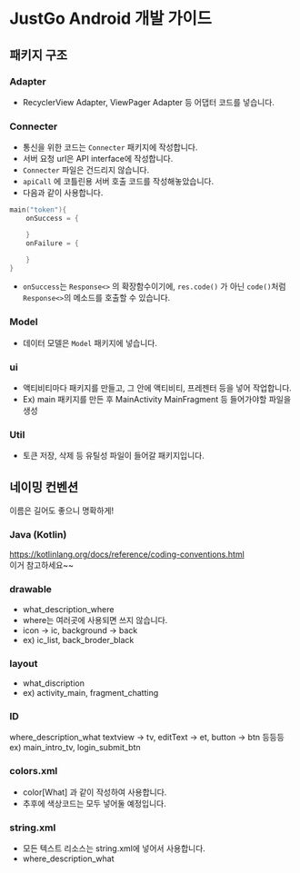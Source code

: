 # JustGo Android 개발 가이드
## 패키지 구조
### Adapter
- RecyclerView Adapter, ViewPager Adapter 등 어댑터 코드를 넣습니다.
### Connecter
- 통신을 위한 코드는 `Connecter` 패키지에 작성합니다.
- 서버 요청 url은 API interface에 작성합니다.
- `Connecter` 파일은 건드리지 않습니다.
- `apiCall` 에 코틀린용 서버 호출 코드를 작성해놓았습니다.
- 다음과 같이 사용합니다.
```kotlin
main("token"){
    onSuccess = {

    }
    onFailure = {

    }
}
```
- `onSuccess`는 `Response<>` 의 확장함수이기에, `res.code()` 가 아닌 `code()`처럼 `Response<>`의 메소드를 호출할 수 있습니다.
  
### Model
- 데이터 모델은 `Model` 패키지에 넣습니다.
### ui
- 액티비티마다 패키지를 만들고, 그 안에 액티비티, 프레젠터 등을 넣어 작업합니다.
- Ex) main 패키지를 만든 후 MainActivity MainFragment 등 들어가야할 파일을 생성
### Util 
- 토큰 저장, 삭제 등 유틸성 파일이 들어갈 패키지입니다.
## 네이밍 컨벤션
이름은 길어도 좋으니 명확하게!
### Java (Kotlin)
https://kotlinlang.org/docs/reference/coding-conventions.html  
이거 참고하세요~~
### drawable
- what_description_where
- where는 여러곳에 사용되면 쓰지 않습니다.
- icon -> ic, background -> back
- ex) ic_list, back_broder_black
### layout
- what_discription
- ex) activity_main, fragment_chatting
### ID
where_description_what
textview -> tv, editText -> et, button -> btn 등등등
ex) main_intro_tv, login_submit_btn
### colors.xml
- color[What] 과 같이 작성하여 사용합니다.
- 추후에 색상코드는 모두 넣어둘 예정입니다.
### string.xml
- 모든 텍스트 리소스는 string.xml에 넣어서 사용합니다.
- where_description_what
